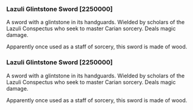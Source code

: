 ### Lazuli Glintstone Sword [2250000]

A sword with a glintstone in its handguards. Wielded by scholars of the Lazuli Conspectus who seek to master Carian sorcery. Deals magic damage.

Apparently once used as a staff of sorcery, this sword is made of wood.### Lazuli Glintstone Sword [2250000]

A sword with a glintstone in its handguards. Wielded by scholars of the Lazuli Conspectus who seek to master Carian sorcery. Deals magic damage.

Apparently once used as a staff of sorcery, this sword is made of wood.